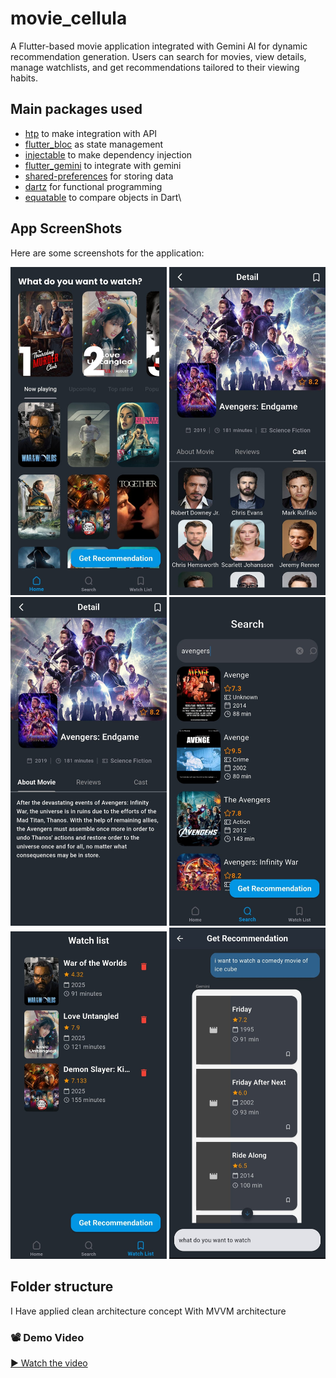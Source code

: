 # movie_cellula
A Flutter-based movie application integrated with Gemini AI for dynamic recommendation generation.
Users can search for movies, view details, manage watchlists, and get recommendations tailored to their viewing habits.

## Main packages used

- [htp](https://pub.dev/packages/http) to make integration with API
- [flutter_bloc](https://pub.dev/packages/flutter_bloc) as state management
- [injectable](https://pub.dev/packages/injectable) to make dependency injection
- [flutter_gemini](https://pub.dev/packages/flutter_gemini) to integrate with gemini
- [shared-preferences](https://pub.dev/packages/shared_preferences) for storing data
- [dartz](https://pub.dev/packages/dartz) for functional programming
- [equatable](https://pub.dev/packages/equatable) to compare objects in Dart\


## App ScreenShots

Here are some screenshots for the application:

<p>
<img src="assets/screenShots/img1.jpg"  width="250">
<img src="assets/screenShots/img2.jpg"  width="250">
<img src="assets/screenShots/img3.jpg"  width="250">
<img src="assets/screenShots/img4.jpg"  width="250">
<img src="assets/screenShots/img5.jpg"  width="250">
<img src="assets/screenShots/img6.jpg"  width="250">
</p>


## Folder structure
I Have applied clean architecture concept With MVVM architecture

### 📽️ Demo Video

[▶️ Watch the video](https://drive.google.com/file/d/1PHQJiHa9X1DURdIMLt4QS6nCzEEX7W9C/view?usp=drive_link)
